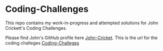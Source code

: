 # Coding-Challenges
This repo contains my work-in-progress and attempted solutions for John Crickett's Coding Challenges.

Please find John's GitHub profile here [John-Cricket](https://github.com/JohnCrickett). This is the url for the coding challeges [Coding-Challeges](https://codingchallenges.fyi/)



